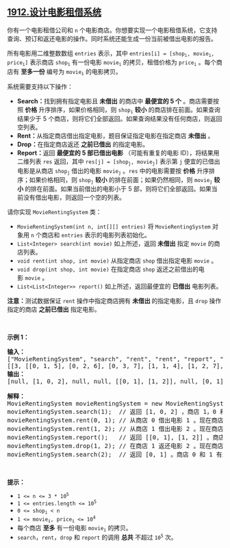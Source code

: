 ## [1912.设计电影租借系统](https://leetcode.cn/problems/design-movie-rental-system/)
<p>你有一个电影租借公司和 <code>n</code> 个电影商店。你想要实现一个电影租借系统，它支持查询、预订和返还电影的操作。同时系统还能生成一份当前被借出电影的报告。</p>

<p>所有电影用二维整数数组 <code>entries</code> 表示，其中 <code>entries[i] = [shop<sub>i</sub>, movie<sub>i</sub>, price<sub>i</sub>]</code> 表示商店 <code>shop<sub>i</sub></code> 有一份电影 <code>movie<sub>i</sub></code> 的拷贝，租借价格为 <code>price<sub>i</sub></code> 。每个商店有 <strong>至多一份</strong> 编号为 <code>movie<sub>i</sub></code> 的电影拷贝。</p>

<p>系统需要支持以下操作：</p>

<ul>
	<li><strong>Search：</strong>找到拥有指定电影且 <strong>未借出</strong> 的商店中 <strong>最便宜的 5 个</strong> 。商店需要按照 <strong>价格</strong> 升序排序，如果价格相同，则 <code>shop<sub>i</sub></code> <strong>较小</strong> 的商店排在前面。如果查询结果少于 5 个商店，则将它们全部返回。如果查询结果没有任何商店，则返回空列表。</li>
	<li><strong>Rent：</strong>从指定商店借出指定电影，题目保证指定电影在指定商店 <strong>未借出</strong> 。</li>
	<li><strong>Drop：</strong>在指定商店返还 <strong>之前已借出</strong> 的指定电影。</li>
	<li><strong>Report：</strong>返回 <strong>最便宜的 5 部已借出电影</strong> （可能有重复的电影 ID），将结果用二维列表 <code>res</code> 返回，其中 <code>res[j] = [shop<sub>j</sub>, movie<sub>j</sub>]</code> 表示第 <code>j</code> 便宜的已借出电影是从商店 <code>shop<sub>j</sub></code> 借出的电影 <code>movie<sub>j</sub></code> 。<code>res</code> 中的电影需要按 <strong>价格</strong> 升序排序；如果价格相同，则<strong> </strong><code>shop<sub>j</sub></code> <strong>较小</strong> 的排在前面；如果仍然相同，则 <code>movie<sub>j</sub></code> <strong>较小 </strong>的排在前面。如果当前借出的电影小于 5 部，则将它们全部返回。如果当前没有借出电影，则返回一个空的列表。</li>
</ul>

<p>请你实现 <code>MovieRentingSystem</code> 类：</p>

<ul>
	<li><code>MovieRentingSystem(int n, int[][] entries)</code> 将 <code>MovieRentingSystem</code> 对象用 <code>n</code> 个商店和 <code>entries</code> 表示的电影列表初始化。</li>
	<li><code>List&lt;Integer&gt; search(int movie)</code> 如上所述，返回 <strong>未借出</strong> 指定 <code>movie</code> 的商店列表。</li>
	<li><code>void rent(int shop, int movie)</code> 从指定商店 <code>shop</code> 借出指定电影 <code>movie</code> 。</li>
	<li><code>void drop(int shop, int movie)</code> 在指定商店 <code>shop</code> 返还之前借出的电影 <code>movie</code> 。</li>
	<li><code>List&lt;List&lt;Integer&gt;&gt; report()</code> 如上所述，返回最便宜的 <strong>已借出</strong> 电影列表。</li>
</ul>

<p><strong>注意：</strong>测试数据保证 <code>rent</code> 操作中指定商店拥有 <strong>未借出 </strong>的指定电影，且 <code>drop</code> 操作指定的商店 <strong>之前已借出</strong> 指定电影。</p>

<p> </p>

<p><strong>示例 1：</strong></p>

<pre>
<strong>输入：</strong>
["MovieRentingSystem", "search", "rent", "rent", "report", "drop", "search"]
[[3, [[0, 1, 5], [0, 2, 6], [0, 3, 7], [1, 1, 4], [1, 2, 7], [2, 1, 5]]], [1], [0, 1], [1, 2], [], [1, 2], [2]]
<strong>输出：</strong>
[null, [1, 0, 2], null, null, [[0, 1], [1, 2]], null, [0, 1]]

<strong>解释：</strong>
MovieRentingSystem movieRentingSystem = new MovieRentingSystem(3, [[0, 1, 5], [0, 2, 6], [0, 3, 7], [1, 1, 4], [1, 2, 7], [2, 1, 5]]);
movieRentingSystem.search(1);  // 返回 [1, 0, 2] ，商店 1，0 和 2 有未借出的 ID 为 1 的电影。商店 1 最便宜，商店 0 和 2 价格相同，所以按商店编号排序。
movieRentingSystem.rent(0, 1); // 从商店 0 借出电影 1 。现在商店 0 未借出电影编号为 [2,3] 。
movieRentingSystem.rent(1, 2); // 从商店 1 借出电影 2 。现在商店 1 未借出的电影编号为 [1] 。
movieRentingSystem.report();   // 返回 [[0, 1], [1, 2]] 。商店 0 借出的电影 1 最便宜，然后是商店 1 借出的电影 2 。
movieRentingSystem.drop(1, 2); // 在商店 1 返还电影 2 。现在商店 1 未借出的电影编号为 [1,2] 。
movieRentingSystem.search(2);  // 返回 [0, 1] 。商店 0 和 1 有未借出的 ID 为 2 的电影。商店 0 最便宜，然后是商店 1 。
</pre>

<p> </p>

<p><strong>提示：</strong></p>

<ul>
	<li><code>1 <= n <= 3 * 10<sup>5</sup></code></li>
	<li><code>1 <= entries.length <= 10<sup>5</sup></code></li>
	<li><code>0 <= shop<sub>i</sub> < n</code></li>
	<li><code>1 <= movie<sub>i</sub>, price<sub>i</sub> <= 10<sup>4</sup></code></li>
	<li>每个商店 <strong>至多</strong> 有一份电影 <code>movie<sub>i</sub></code> 的拷贝。</li>
	<li><code>search</code>，<code>rent</code>，<code>drop</code> 和 <code>report</code> 的调用 <strong>总共</strong> 不超过 <code>10<sup>5</sup></code> 次。</li>
</ul>
